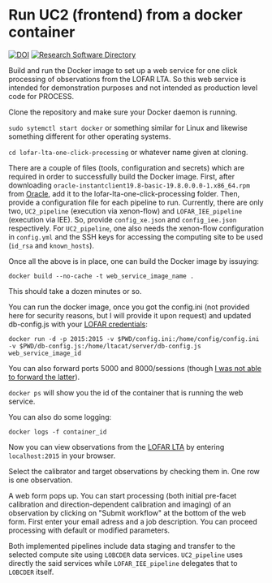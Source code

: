 # Run UC2 (frontend) from a docker container 

[![DOI](https://zenodo.org/badge/DOI/10.5281/zenodo.4157393.svg)](https://doi.org/10.5281/zenodo.4157393)
[![Research Software Directory](https://img.shields.io/badge/rsd-xenon-00a3e3.svg)](https://software.process-project.eu/software/lofar-lta-one-click-processing-container)

Build and run the Docker image to set up a web service for one click processing of observations from the LOFAR LTA.
So this web service is intended for demonstration purposes and not intended as production level code for PROCESS.

Clone the repository and make sure your Docker daemon is running.

`sudo sytemctl start docker` or something similar for Linux and likewise something different for other operating systems.

`cd lofar-lta-one-click-processing` or whatever name given at cloning.

There are a couple of files (tools, configuration and secrets) which are required in order to successfully build the Docker image. 
First, after downloading ```oracle-instantclient19.8-basic-19.8.0.0.0-1.x86_64.rpm``` from [Oracle](https://www.oracle.com/technetwork/topics/linuxx86-64soft-092277.html), add it to the lofar-lta-one-click-processing folder.
Then, provide a configuration file for each pipeline to run. Currently, there are only two, `UC2_pipeline` (execution via xenon-flow) and `LOFAR_IEE_pipeline` (execution via IEE). So, provide `config_xe.json` and `config_iee.json` respectively.
For `UC2_pipeline`, one also needs the xenon-flow configuration in `config.yml` and the SSH keys for accessing the computing site to be used (`id_rsa` and `known_hosts`).

 Once all the above is in place, one can build the Docker image by issuying:

`docker build --no-cache -t web_service_image_name .`

This should take a dozen minutes or so.

You can run the docker image, once you got the config.ini (not provided here for security reasons, but I will provide it upon request) and updated db-config.js with your [LOFAR credentials](https://www.astron.nl/lofarwiki/doku.php?id=public:lta_howto):

`docker run -d -p 2015:2015 -v $PWD/config.ini:/home/config/config.ini -v $PWD/db-config.js:/home/ltacat/server/db-config.js web_service_image_id`

You can also forward ports 5000 and 8000/sessions (though [I was not able to forward the latter](https://github.com/process-project/lofar-lta-one-click-processing/issues/1#issue-406329872)).

`docker ps` will show you the id of the container that is running the web service.

You can also do some logging:

`docker logs -f container_id`

Now you can view observations from the [LOFAR LTA](lta.lofar.eu) by entering
```localhost:2015```
in your browser.

Select the calibrator and target observations by checking them in. One row is one observation.

A web form pops up. You can start processing (both initial pre-facet calibration and direction-dependent calibration and imaging) of an observation by clicking on "Submit workflow" at the bottom of the web form. First enter your email adress and a job description. You can proceed processing with default or modified parameters.

Both implemented pipelines include data staging and transfer to the selected compute site using `LOBCDER` data services. `UC2_pipeline` uses directly the said services while `LOFAR_IEE_pipeline` delegates that to `LOBCDER` itself.

